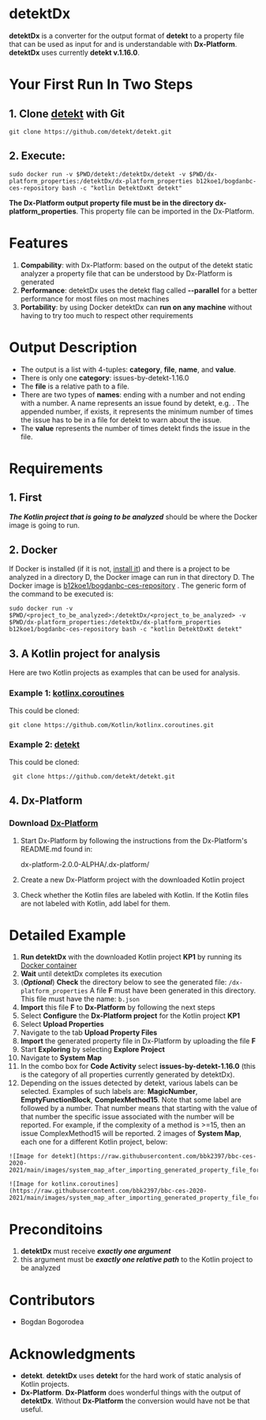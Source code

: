 

# detektDx
  **detektDx** is a converter for the output format of **detekt** to a property file that can be used as input for and is understandable with **Dx-Platform**. **detektDx** uses currently **detekt v.1.16.0**.

# Your First Run In Two Steps
## 1. Clone [detekt](https://github.com/detekt/detekt) with Git

    git clone https://github.com/detekt/detekt.git
## 2. Execute:
    sudo docker run -v $PWD/detekt:/detektDx/detekt -v $PWD/dx-platform_properties:/detektDx/dx-platform_properties b12koe1/bogdanbc-ces-repository bash -c "kotlin DetektDxKt detekt"
 **The Dx-Platform output property file must be in the directory dx-platform_properties**. This property file can be imported in the Dx-Platform.

# Features
 1. **Compability**: with Dx-Platform: based on the output of the detekt static analyzer a property file that can be understood by Dx-Platform is generated
 2. **Performance**: detektDx uses the detekt flag called **--parallel** for a better performance for most files on most machines
 3. **Portability**: by using Docker detektDx can **run on any machine** without having to try too much to respect other requirements

# Output Description
* The output is a list with 4-tuples: **category**, **file**, **name**, and **value**.
* There is only one **category**: issues-by-detekt-1.16.0
* The **file** is a relative path to a file.
* There are two types of **names**: ending with a number and not ending with a number. A name represents an issue found by detekt, e.g. . The appended number, if exists, it represents the minimum number of times the issue has to be in a file for detekt to warn about the issue.
* The **value** represents the number of times detekt finds the issue in the file.

# Requirements
 ## 1. First
 ***The Kotlin project that is going to be analyzed*** should be where the Docker image is going to run.
 ## 2. **Docker**
 If Docker is installed (if it is not, [install it](https://www.docker.com/get-started)) and there is a project to be analyzed in a directory D, the Docker image can run in that directory D. The Docker image is [b12koe1/bogdanbc-ces-repository](https://hub.docker.com/r/b12koe1/bogdanbc-ces-repository) . The generic form of the command to be executed is:

    sudo docker run -v $PWD/<project_to_be_analyzed>:/detektDx/<project_to_be_analyzed> -v $PWD/dx-platform_properties:/detektDx/dx-platform_properties b12koe1/bogdanbc-ces-repository bash -c "kotlin DetektDxKt detekt"

## 3. A Kotlin project for analysis
Here are two Kotlin projects as examples that can be used for analysis.

### Example 1: [kotlinx.coroutines](https://github.com/Kotlin/kotlinx.coroutines)
  This could be cloned:

    git clone https://github.com/Kotlin/kotlinx.coroutines.git
### Example 2: [detekt](https://github.com/detekt/detekt)
  This could be cloned:

     git clone https://github.com/detekt/detekt.git
## 4. Dx-Platform
### Download [Dx-Platform](https://drive.google.com/file/d/1bC4ZJ_RVcGJezAHZ45AIF8UKAh3gG3NY/view)


 1. Start Dx-Platform by following the instructions from the Dx-Platform's README.md found in:

    dx-platform-2.0.0-ALPHA/.dx-platform/

 2. Create a new Dx-Platform project with the downloaded Kotlin project
 3. Check whether the Kotlin files are labeled with Kotlin. If the Kotlin files are not labeled with Kotlin, add label for them.

# Detailed Example

 1. **Run detektDx** with the downloaded Kotlin project **KP1** by running its [Docker container](https://hub.docker.com/r/b12koe1/bogdanbc-ces-repository)
 2. **Wait** until detektDx completes its execution
 3. (***Optional***) **Check** the directory below to see the generated file:
    `/dx-platform_properties`
    A file **F** must have been generated in this directory. This file must have the name:
    `b.json`
 4. **Import** this file **F** to **Dx-Platform** by following the next steps
 5. Select **Configure** the **Dx-Platform project** for the Kotlin project **KP1**
 6. Select **Upload Properties**
 7. Navigate to the tab **Upload Property Files**
 8. **Import** the generated property file in Dx-Platform by uploading the file **F**
 9. Start **Exploring** by selecting **Explore Project**
10. Navigate to **System Map**
11. In the combo box for **Code Activity** select **issues-by-detekt-1.16.0** (this is the category of all properties currently generated by detektDx).
12. Depending on the issues detected by detekt, various labels can be selected. Examples of such labels are: **MagicNumber**, **EmptyFunctionBlock**, **ComplexMethod15**. Note that some label are followed by a number. That number means that starting with the value of that number the specific issue associated with the number will be reported. For example, if the complexity of a method is >=15, then an issue ComplexMethod15 will be reported. 2 images of **System Map**, each one for a different Kotlin project, below:
```
![Image for detekt](https://raw.githubusercontent.com/bbk2397/bbc-ces-2020-2021/main/images/system_map_after_importing_generated_property_file_for_dk_project.png)
```
```
![Image for kotlinx.coroutines](https://raw.githubusercontent.com/bbk2397/bbc-ces-2020-2021/main/images/system_map_after_importing_generated_property_file_for_kco_project.png)
```
# Preconditoins
 1. **detektDx** must receive ***exactly one argument***
 2. this argument must be ***exactly one relative path*** to the Kotlin project to be analyzed
# Contributors
* Bogdan Bogorodea
# Acknowledgments
  * **detekt**. **detektDx** uses **detekt** for the hard work of static analysis of Kotlin projects.
  * **Dx-Platform**. **Dx-Platform** does wonderful things with the output of **detektDx**. Without **Dx-Platform** the conversion would have not be that useful.
